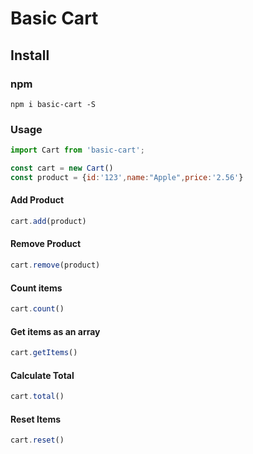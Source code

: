 # Basic Cart

## Install

### npm
    npm i basic-cart -S
### Usage

```JavaScript
import Cart from 'basic-cart';

const cart = new Cart()
const product = {id:'123',name:"Apple",price:'2.56'}
```

#### Add Product
```JavaScript
cart.add(product)
```
#### Remove Product
```JavaScript
cart.remove(product)
```
#### Count items
```JavaScript
cart.count()
```
#### Get items as an array
```JavaScript
cart.getItems()
```
#### Calculate Total
```JavaScript
cart.total()
```
#### Reset Items
```JavaScript
cart.reset()
```

